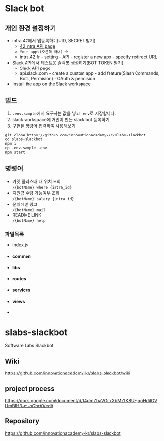# Slack bot
## 개인 환경 설정하기
- intra 42에서 앱등록하기(UID, SECRET 받기)
  - [42 intra API page](https://api.intra.42.fr/apidoc)
  - `Your apps(오른쪽 배너)` -> 
  - intra.42.fr - setting - API -  register a new app - specify redirect URL 
- Slack API에서 테스트용 슬랙봇 생성하기(BOT TOKEN 받기)
  - [Slack API page](https://api.slack.com)
  - api.slack.com - create a custom app - add feature(Slash Commands, Bots, Permision) - OAuth & permision
- Install the app on the Slack workspace
## 빌드
1. `.env.sample`에서 요구하는 값을 넣고 `.env`로 저장합니다.
2. slack workspace에 개인이 만든 slack bot 등록하기
3. 구현된 명령어 입력하여 사용해보기 
```shell
git clone https://github.com/innovationacademy-kr/slabs-slackbot
cd slabs-slackbot
npm i
cp .env.sample .env
npm start
```
## 명령어
- 카뎃 클러스태 내 위치 조회  
  `/{botName} where {intra_id}`
- 지원금 수령 가능여부 조회  
  `/{botName} salary {intra_id}`
- 문의에일 링크  
  `/{botName} mail`
- README LINK  
  `/{botName} help`
### 파일목록
- index.js
- #### common
- #### libs
- #### routes
- #### services
- #### views
- 
# slabs-slackbot
Software Labs Slackbot

## Wiki
https://github.com/innovationacademy-kr/slabs-slackbot/wiki

## project process
https://docs.google.com/document/d/14dmZbaVGoxXbMZtK8UFjqoHdiIOVUmBIH3-m-oGbrt0/edit

## Repository
https://github.com/innovationacademy-kr/slabs-slackbot
